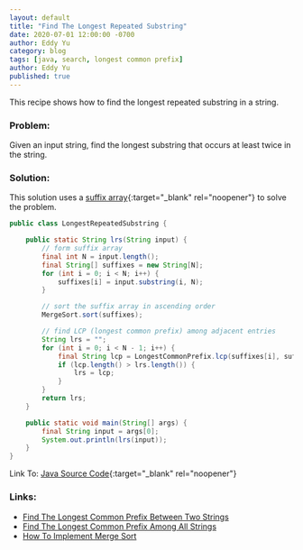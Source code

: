 ```yaml
---
layout: default
title: "Find The Longest Repeated Substring"
date: 2020-07-01 12:00:00 -0700
author: Eddy Yu
category: blog
tags: [java, search, longest common prefix]
author: Eddy Yu
published: true
---
```


This recipe shows how to find the longest repeated substring in a string.

### Problem:
Given an input string, find the longest substring that occurs at least twice 
in the string.

### Solution:
This solution uses a [suffix array](https://en.wikipedia.org/wiki/Suffix_array){:target="_blank" rel="noopener"}
to solve the problem.
```java
public class LongestRepeatedSubstring {

    public static String lrs(String input) {
        // form suffix array
        final int N = input.length();
        final String[] suffixes = new String[N];
        for (int i = 0; i < N; i++) {
            suffixes[i] = input.substring(i, N);
        }

        // sort the suffix array in ascending order
        MergeSort.sort(suffixes);

        // find LCP (longest common prefix) among adjacent entries
        String lrs = "";
        for (int i = 0; i < N - 1; i++) {
            final String lcp = LongestCommonPrefix.lcp(suffixes[i], suffixes[i + 1]);
            if (lcp.length() > lrs.length()) {
                lrs = lcp;
            }
        }
        return lrs;
    }

    public static void main(String[] args) {
        final String input = args[0];
        System.out.println(lrs(input));
    }
}
```
Link To: [Java Source Code](https://github.com/eddycyu/learnbyexample/blob/master/src/main/java/dev/eddycyu/search/LongestRepeatedSubstring.java){:target="_blank" rel="noopener"}

### Links:
* [Find The Longest Common Prefix Between Two Strings](/blog/find-longest-common-prefix-two-strings)
* [Find The Longest Common Prefix Among All Strings](/blog/find-longest-common-prefix-all-strings)
* [How To Implement Merge Sort](/blog/how-to-merge-sort)

